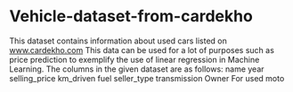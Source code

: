 # Vehicle-dataset-from-cardekho
This dataset contains information about used cars listed on www.cardekho.com This data can be used for a lot of purposes such as price prediction to exemplify the use of linear regression in Machine Learning. The columns in the given dataset are as follows:  name year selling_price km_driven fuel seller_type transmission Owner For used moto
